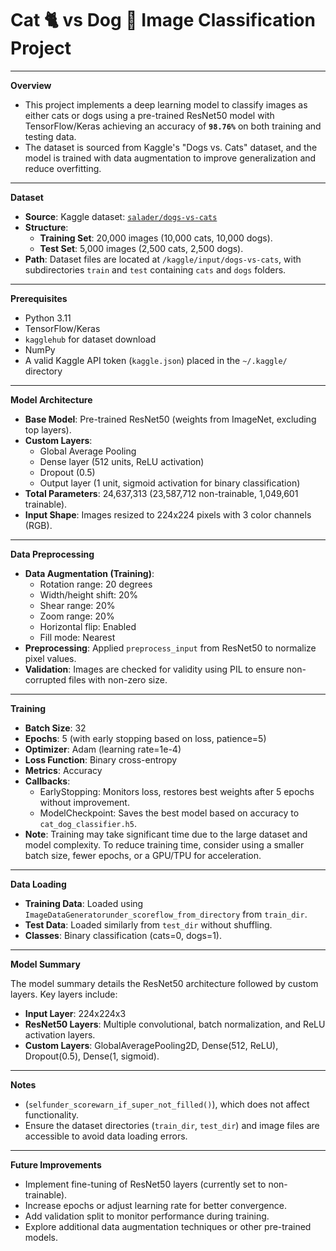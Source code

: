 # Cat 🐈 vs Dog 🐶 Image Classification Project 

---

**Overview**
- This project implements a deep learning model to classify images as either cats or dogs using a pre-trained ResNet50 model with TensorFlow/Keras achieving an accuracy of **`98.76%`** on both training and testing data.
- The dataset is sourced from Kaggle's "Dogs vs. Cats" dataset, and the model is trained with data augmentation to improve generalization and reduce overfitting.

---

**Dataset**
- **Source**: Kaggle dataset: [`salader/dogs-vs-cats`](https://www.kaggle.com/datasets/salader/dogs-vs-cats)
- **Structure**:
  - **Training Set**: 20,000 images (10,000 cats, 10,000 dogs).
  - **Test Set**: 5,000 images (2,500 cats, 2,500 dogs).
- **Path**: Dataset files are located at `/kaggle/input/dogs-vs-cats`, with subdirectories `train` and `test` containing `cats` and `dogs` folders.

---

**Prerequisites**
- Python 3.11
- TensorFlow/Keras
- `kagglehub` for dataset download
- NumPy
- A valid Kaggle API token (`kaggle.json`) placed in the `~/.kaggle/` directory

---

**Model Architecture**
- **Base Model**: Pre-trained ResNet50 (weights from ImageNet, excluding top layers).
- **Custom Layers**:
  - Global Average Pooling
  - Dense layer (512 units, ReLU activation)
  - Dropout (0.5)
  - Output layer (1 unit, sigmoid activation for binary classification)
- **Total Parameters**: 24,637,313 (23,587,712 non-trainable, 1,049,601 trainable).
- **Input Shape**: Images resized to 224x224 pixels with 3 color channels (RGB).

---

**Data Preprocessing**
- **Data Augmentation (Training)**:
  - Rotation range: 20 degrees
  - Width/height shift: 20%
  - Shear range: 20%
  - Zoom range: 20%
  - Horizontal flip: Enabled
  - Fill mode: Nearest
- **Preprocessing**: Applied `preprocess_input` from ResNet50 to normalize pixel values.
- **Validation**: Images are checked for validity using PIL to ensure non-corrupted files with non-zero size.

---

**Training**
- **Batch Size**: 32
- **Epochs**: 5 (with early stopping based on loss, patience=5)
- **Optimizer**: Adam (learning rate=1e-4)
- **Loss Function**: Binary cross-entropy
- **Metrics**: Accuracy
- **Callbacks**:
  - EarlyStopping: Monitors loss, restores best weights after 5 epochs without improvement.
  - ModelCheckpoint: Saves the best model based on accuracy to `cat_dog_classifier.h5`.
- **Note**: Training may take significant time due to the large dataset and model complexity. To reduce training time, consider using a smaller batch size, fewer epochs, or a GPU/TPU for acceleration.

---

**Data Loading**
- **Training Data**: Loaded using `ImageDataGeneratorunder_scoreflow_from_directory` from `train_dir`.
- **Test Data**: Loaded similarly from `test_dir` without shuffling.
- **Classes**: Binary classification (cats=0, dogs=1).

---

**Model Summary**

The model summary details the ResNet50 architecture followed by custom layers. Key layers include:
- **Input Layer**: 224x224x3
- **ResNet50 Layers**: Multiple convolutional, batch normalization, and ReLU activation layers.
- **Custom Layers**: GlobalAveragePooling2D, Dense(512, ReLU), Dropout(0.5), Dense(1, sigmoid).

---

**Notes**
- (`selfunder_scorewarn_if_super_not_filled()`), which does not affect functionality.
- Ensure the dataset directories (`train_dir`, `test_dir`) and image files are accessible to avoid data loading errors.

---

**Future Improvements**
- Implement fine-tuning of ResNet50 layers (currently set to non-trainable).
- Increase epochs or adjust learning rate for better convergence.
- Add validation split to monitor performance during training.
- Explore additional data augmentation techniques or other pre-trained models.
